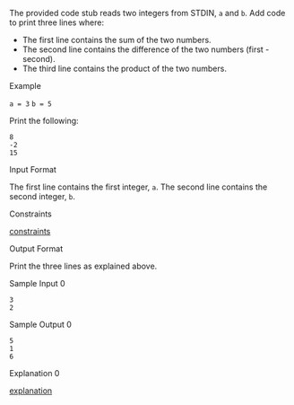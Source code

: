 The provided code stub reads two integers from STDIN, `a` and `b`. Add code to print three lines where:

- The first line contains the sum of the two numbers.
- The second line contains the difference of the two numbers (first - second).
- The third line contains the product of the two numbers.

Example

`a = 3`
`b = 5`

Print the following:

```
8
-2
15
```

Input Format

The first line contains the first integer, `a`.
The second line contains the second integer, `b`.

Constraints

[constraints](3.arithmetic_operators/constraints.png)

Output Format

Print the three lines as explained above.

Sample Input 0

```
3
2
```

Sample Output 0

```
5
1
6
```

Explanation 0

[explanation](3.arithmetic_operators/explanation.png)
